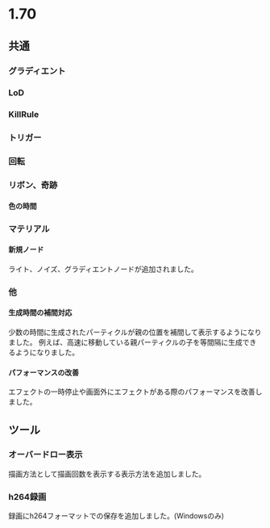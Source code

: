 # 1.70

## 共通

### グラディエント

### LoD

### KillRule

### トリガー

### 回転

### リボン、奇跡

#### 色の時間



### マテリアル

#### 新規ノード

ライト、ノイズ、グラディエントノードが追加されました。

### 他

#### 生成時間の補間対応

少数の時間に生成されたパーティクルが親の位置を補間して表示するようになりました。
例えば、高速に移動している親パーティクルの子を等間隔に生成できるようになりました。

#### パフォーマンスの改善

エフェクトの一時停止や画面外にエフェクトがある際のパフォーマンスを改善しました。

## ツール

### オーバードロー表示

描画方法として描画回数を表示する表示方法を追加しました。

### h264録画

録画にh264フォーマットでの保存を追加しました。(Windowsのみ)

